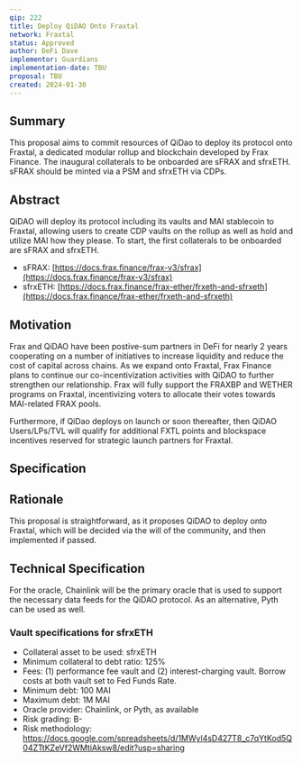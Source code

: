 ```yaml
---
qip: 222
title: Deploy QiDAO Onto Fraxtal
network: Fraxtal
status: Approved
author: DeFi Dave
implementor: Guardians
implementation-date: TBU
proposal: TBU
created: 2024-01-30
---
```


## **Summary**

This proposal aims to commit resources of QiDao to deploy its protocol onto Fraxtal, a dedicated modular rollup and blockchain developed by Frax Finance. The inaugural collaterals to be onboarded are sFRAX and sfrxETH. sFRAX should be minted via a PSM and sfrxETH via CDPs.

## **Abstract**

QiDAO will deploy its protocol including its vaults and MAI stablecoin to Fraxtal, allowing users to create CDP vaults on the rollup as well as hold and utilize MAI how they please. To start, the first collaterals to be onboarded are sFRAX and sfrxETH.

* sFRAX: [https://docs.frax.finance/frax-v3/sfrax](https://docs.frax.finance/frax-v3/sfrax)
* sfrxETH: [https://docs.frax.finance/frax-ether/frxeth-and-sfrxeth](https://docs.frax.finance/frax-ether/frxeth-and-sfrxeth)

## **Motivation**

Frax and QiDAO have been postive-sum partners in DeFi for nearly 2 years cooperating on a number of initiatives to increase liquidity and reduce the cost of capital across chains. As we expand onto Fraxtal, Frax Finance plans to continue our co-incentivization activities with QiDAO to further strengthen our relationship. Frax will fully support the FRAXBP and WETHER programs on Fraxtal, incentivizing voters to allocate their votes towards MAI-related FRAX pools. 

Furthermore, if QiDao deploys on launch or soon thereafter, then QiDAO Users/LPs/TVL will qualify for additional FXTL points and blockspace incentives reserved for strategic launch partners for Fraxtal.

## **Specification**

## **Rationale**

This proposal is straightforward, as it proposes QiDAO to deploy onto Fraxtal, which will be decided via the will of the community, and then implemented if passed.

## **Technical Specification**

For the oracle, Chainlink will be the primary oracle that is used to support the necessary data feeds for the QiDAO protocol. As an alternative, Pyth can be used as well.

### **Vault specifications for sfrxETH**

* Collateral asset to be used: sfrxETH
* Minimum collateral to debt ratio: 125%
* Fees: (1) performance fee vault and (2) interest-charging vault. Borrow costs at both vault set to Fed Funds Rate.
* Minimum debt: 100 MAI
* Maximum debt: 1M MAI
* Oracle provider: Chainlink, or Pyth, as available
* Risk grading: B-
* Risk methodology: https://docs.google.com/spreadsheets/d/1MWyl4sD427T8_c7qYtKod5Q04ZTtKZeVf2WMtiAksw8/edit?usp=sharing

